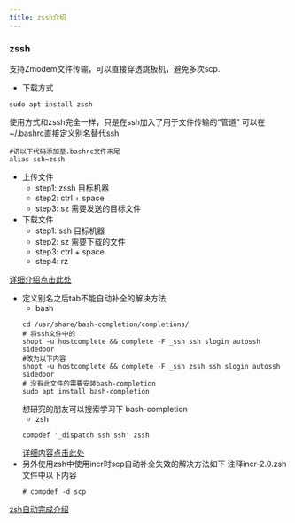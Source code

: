 ```yaml
---
title: zssh介绍
---
```


### zssh
支持Zmodem文件传输，可以直接穿透跳板机，避免多次scp.
- 下载方式
```shell
sudo apt install zssh
```
使用方式和zssh完全一样，只是在ssh加入了用于文件传输的“管道”
可以在~/.bashrc直接定义别名替代ssh
```shell
#讲以下代码添加至.bashrc文件末尾
alias ssh=zssh
```
- 上传文件
	- step1: zssh 目标机器
	- step2: ctrl + space
	- step3: sz 需要发送的目标文件
- 下载文件
	- step1: ssh 目标机器
	- step2: sz 需要下载的文件
	- step3: ctrl + space
	- step4: rz

[详细介绍点击此处](https://www.cnblogs.com/pied/p/5813018.html)

- 定义别名之后tab不能自动补全的解决方法
	- bash
	```sehll
	cd /usr/share/bash-completion/completions/
	# 将ssh文件中的
	shopt -u hostcomplete && complete -F _ssh ssh slogin autossh sidedoor
	#改为以下内容
	shopt -u hostcomplete && complete -F _ssh zssh ssh slogin autossh sidedoor
	# 没有此文件的需要安装bash-completion
	sudo apt install bash-completion
	```
	想研究的朋友可以搜索学习下 bash-completion
	- zsh
	```shell
	compdef '_dispatch ssh ssh' zssh
	```
	[详细内容点击此处](https://stackoverflow.com/questions/4221239/zsh-use-completions-for-command-x-when-i-type-command-y)
- 另外使用zsh中使用incr时scp自动补全失效的解决方法如下
	注释incr-2.0.zsh文件中以下内容
	```
	# compdef -d scp
	```
[zsh自动完成介绍](http://zsh.sourceforge.net/Doc/Release/Completion-System.html)